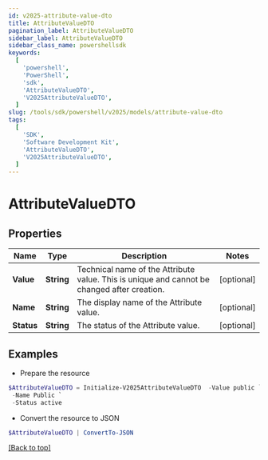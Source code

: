 ```yaml
---
id: v2025-attribute-value-dto
title: AttributeValueDTO
pagination_label: AttributeValueDTO
sidebar_label: AttributeValueDTO
sidebar_class_name: powershellsdk
keywords:
  [
    'powershell',
    'PowerShell',
    'sdk',
    'AttributeValueDTO',
    'V2025AttributeValueDTO',
  ]
slug: /tools/sdk/powershell/v2025/models/attribute-value-dto
tags:
  [
    'SDK',
    'Software Development Kit',
    'AttributeValueDTO',
    'V2025AttributeValueDTO',
  ]
---
```


# AttributeValueDTO

## Properties

| Name | Type | Description | Notes |
| --- | --- | --- | --- |
| **Value** | **String** | Technical name of the Attribute value. This is unique and cannot be changed after creation. | [optional] |
| **Name** | **String** | The display name of the Attribute value. | [optional] |
| **Status** | **String** | The status of the Attribute value. | [optional] |

## Examples

- Prepare the resource

```powershell
$AttributeValueDTO = Initialize-V2025AttributeValueDTO  -Value public `
 -Name Public `
 -Status active
```

- Convert the resource to JSON

```powershell
$AttributeValueDTO | ConvertTo-JSON
```

[[Back to top]](#)
